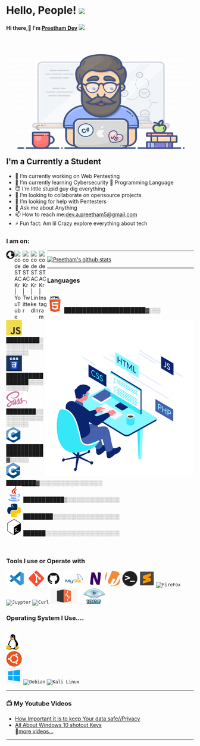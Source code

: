 # Hello, People! <img src="https://raw.githubusercontent.com/MartinHeinz/MartinHeinz/master/wave.gif" width="5px">

#### Hi there,👋 I'm [Preetham Dev][website]  ![](https://visitor-badge.glitch.me/badge?page_id=Macronol5.Macronol5)

<img align="right" alt="GIF" src="https://github.com/Macronol5/Macronol5/blob/main/programmer.gif?raw=true" width="500" height="320" />

## I'm a Currently a Student 
- 🔭 I’m currently working on Web Pentesting
- 🌱 I’m currently learning Cybersecurity 🔁 Programming Language 
- 😇 I'm little stupid guy dig everything
- 👯 I’m looking to collaborate on opensource projects
- 🤔 I’m looking for help with Pentesters
- 💬 Ask me about Anything
- 📫 How to reach me:dev.a.preetham5@gmail.com
- ⚡ Fun fact: Am lil Crazy explore everything about tech


### I am on:
[<img align="left" alt="codeSTACKr.com" width="22px" src="https://raw.githubusercontent.com/iconic/open-iconic/master/svg/globe.svg" />][website]
[<img align="left" alt="codeSTACKr | YouTube" width="22px" src="https://cdn.jsdelivr.net/npm/simple-icons@v3/icons/youtube.svg" />][youtube]
[<img align="left" alt="codeSTACKr | Twitter" width="22px" src="https://cdn.jsdelivr.net/npm/simple-icons@v3/icons/twitter.svg" />][twitter]
[<img align="left" alt="codeSTACKr | LinkedIn" width="22px" src="https://cdn.jsdelivr.net/npm/simple-icons@v3/icons/linkedin.svg" />][linkedin]
[<img align="left" alt="codeSTACKr | Instagram" width="22px" src="https://cdn.jsdelivr.net/npm/simple-icons@v3/icons/instagram.svg" />][instagram]

---

[![Preetham's github stats](https://github-readme-stats.vercel.app/api?username=Macronol5&count_private=true&show_icons=true&theme=cobalt&include_all_commits=true)](https://github.com/Macronol5)

---
<img align="right" alt="GIF" src="https://github.com/Macronol5/Macronol5/blob/main/focused1.gif?raw=true" width="400" height="420" />


### Languages
<br/>
<code ><img  href="https://www.python.org/" alt="Bash" title="Bash" src="https://github.com/Macronol5/Macronol5/blob/main/icons/html.png" height="42"></a></code>                               
██████████████████████▓░░░  <br/>
<code><img alt="JavaScript" title="JavaScript" src="https://raw.githubusercontent.com/github/explore/80688e429a7d4ef2fca1e82350fe8e3517d3494d/topics/javascript/javascript.png" height="42"></a></code> █████████░░░░░░░░░░░░░░░░░  <br/>
<code><img alt="CSS" title="CSS" src="https://github.com/Macronol5/Macronol5/blob/main/icons/css.png" height="42"></a></code>          ████████████████░░░░░░░░░░  <br/>
<code><img alt="SASS" title="SASS" src="https://github.com/Macronol5/Macronol5/blob/main/icons/sass.png" height="42"></a></code>                  ████████░░░░░░░░░░░░░░░░░░   <br/>
<code><img alt="C" title="C" src="https://github.com/Macronol5/Macronol5/blob/main/icons/c.png" height="42"></a></code>                        ████████████████████▓░░░░░   <br/> 
<code><img alt="C++" title="C++" src="https://github.com/Macronol5/Macronol5/blob/main/icons/c++.png" height="42"></a></code>                      ████████▓░░░░░░░░░░░░░░░░░  <br/>
<code><img alt="Java" title="Java" src="https://github.com/Macronol5/Macronol5/blob/main/icons/java.png" height="42"></a></code>                    ███████████▒░░░░░░░░░░░░░░  <br/> 
<code><img alt="Python" title="Python" src="https://github.com/Macronol5/Macronol5/blob/main/icons/python.png" height="42"></a></code>                  ████████░░░░░░░░░░░░░░░░░░   <br/>
<code><img alt="Bash Scripting" title="Java" src="https://github.com/Macronol5/Macronol5/blob/main/icons/bash.png" height="42"></a></code>          ██████░░░░░░░░░░░░░░░░░░░░  <br/>


<br/>
<br/>

### Tools I use or Operate with

<code><img alt="vscode"  src="https://github.com/Macronol5/Macronol5/blob/main/icons/vscode.png" height="42"></a></code>
<code><img alt="Git" src="https://github.com/Macronol5/Macronol5/blob/main/icons/git.png" height="42"></a></code>
<code><img alt="Github"  src="https://github.com/Macronol5/Macronol5/blob/main/icons/github.png" height="42"></a></code>
<code><img alt="MySql" src="https://github.com/Macronol5/Macronol5/blob/main/icons/mysql.png" height="42"></a></code>
<code><img alt="Nslookup" src="https://github.com/Macronol5/Macronol5/blob/main/icons/nslookup.png" height="42"></a></code>
<code><img alt="Whois" src="https://github.com/Macronol5/Macronol5/blob/main/icons/whois.png" height="42"></a></code>
<code><img alt="Terminal"  src="https://raw.githubusercontent.com/github/explore/80688e429a7d4ef2fca1e82350fe8e3517d3494d/topics/terminal/terminal.png" height="42"></a></code>
<code><img alt="Subline"  src="https://github.com/Macronol5/Macronol5/blob/main/icons/subline.jpeg" height="42"></a></code>
<code><img alt="FireFox"  src="https://github.com/simple-icons/simple-icons/blob/develop/icons/firefox.svg" height="42"></a></code>
<code><img alt="Juypter"  src="https://github.com/simple-icons/simple-icons/blob/develop/icons/jupyter.svg" height="42"></a></code>
<code><img alt="Curl"  src="https://github.com/simple-icons/simple-icons/blob/develop/icons/curl.svg" height="42"></a></code>
<code><img alt="BurpSuite"  src="https://github.com/Macronol5/Macronol5/blob/main/icons/burpsuite.png" height="42"></a></code>
<code><img alt="Nmap"  src="https://github.com/Macronol5/Macronol5/blob/main/icons/nmap.jpeg" height="42"></a></code>




### Operating System I Use....
<code> <img alt="Linux" title="Linux" src="https://github.com/Macronol5/Macronol5/blob/main/icons/linux.jpeg" height="42"></a></code>
<code> <img alt="Ubuntu" title="Ubuntu" src="https://github.com/Macronol5/Macronol5/blob/main/icons/ubuntu.png" height="42"></a></code>
<code> <img alt="Windows 10" title="Windows 10" src="https://github.com/Macronol5/Macronol5/blob/main/icons/windows%2010.png" height="42"></a></code>
<code><img alt="Debian" title="Debian" src="https://github.com/simple-icons/simple-icons/blob/develop/icons/debian.svg" height="42"></a></code>
<code><img alt="Kali Linux" title="" src="https://github.com/simple-icons/simple-icons/blob/develop/icons/kalilinux.svg" height="42"></a></code>



---



### 📺 My Youtube Videos
- [How Important it is to keep Your data safe//Privacy](https://www.youtube.com/watch?v=0vZJ5pdXo0I&t=3s)
- [All About Windows 10 shotcut Keys](https://www.youtube.com/watch?v=V701PmrKGkU)<br/>
🔴[more videos...](https://www.youtube.com/channel/UC0vU25uyA86ZZCAMHhP-49A)

---




























[website]:https://www.flowcode.com/page/macronol5
[twitter]:https://twitter.com/preethamDev7
[youtube]:https://www.youtube.com/channel/UC0vU25uyA86ZZCAMHhP-49A
[instagram]: https://instagram.com/clex_marto
[linkedin]: https://linkedin.com/in/preetham-dev-13082




